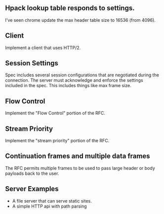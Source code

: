## Hpack lookup table responds to settings.
I've seen chrome update the max header table size to 16536 (from 4096).

## Client
Implement a client that uses HTTP/2.

## Session Settings
Spec includes several session configurations that are negotiated during the connection.
The server must acknowledge and enforce the settings included in the spec. This 
includes things like max frame size.

## Flow Control
Implement the "Flow Control" portion of the RFC.

## Stream Priority
Implement the "stream priority" portion of the RFC.

## Continuation frames and multiple data frames
The RFC permits multiple frames to be used to pass large header or body payloads
back to the user.

## Server Examples
* A file server that can serve static sites.
* A simple HTTP api with path parsing

